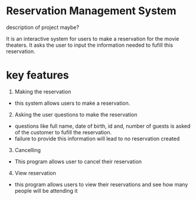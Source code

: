 # Reservation Management System
description of project maybe?

It is an interactive system for users to make a reservation for the movie theaters. It asks the user to input the information needed to fufill this reservation.

# key features
1. Making the reservation
- this system allows users to make a reservation.

2. Asking the user questions to make the reservation
- questions like full name, date of birth, id and, number of guests is asked of the customer to fufill the reservation.
- failure to provide this information will lead to no reservation created

3. Cancelling
- This program allows user to cancel their reservation 

4. View reservation
- this program allows users to view their reservations and see how many people will be attending it




